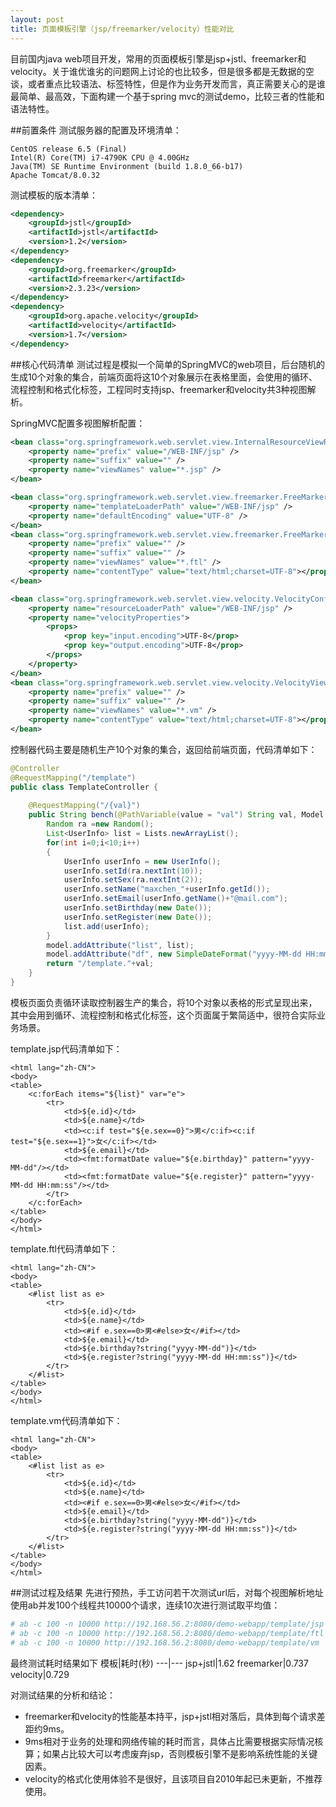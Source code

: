 ```yaml
---
layout: post
title: 页面模板引擎（jsp/freemarker/velocity）性能对比
---
```


目前国内java web项目开发，常用的页面模板引擎是jsp+jstl、freemarker和velocity。关于谁优谁劣的问题网上讨论的也比较多，但是很多都是无数据的空谈，或者重点比较语法、标签特性，但是作为业务开发而言，真正需要关心的是谁最简单、最高效，下面构建一个基于spring mvc的测试demo，比较三者的性能和语法特性。

##前置条件
测试服务器的配置及环境清单：
```
CentOS release 6.5 (Final)
Intel(R) Core(TM) i7-4790K CPU @ 4.00GHz
Java(TM) SE Runtime Environment (build 1.8.0_66-b17)
Apache Tomcat/8.0.32
```

测试模板的版本清单：
```xml
<dependency>
	<groupId>jstl</groupId>
	<artifactId>jstl</artifactId>
	<version>1.2</version>
</dependency>
<dependency>
	<groupId>org.freemarker</groupId>
	<artifactId>freemarker</artifactId>
	<version>2.3.23</version>
</dependency>
<dependency>
	<groupId>org.apache.velocity</groupId>
	<artifactId>velocity</artifactId>
	<version>1.7</version>
</dependency>
```

##核心代码清单
测试过程是模拟一个简单的SpringMVC的web项目，后台随机的生成10个对象的集合，前端页面将这10个对象展示在表格里面，会使用的循环、流程控制和格式化标签，工程同时支持jsp、freemarker和velocity共3种视图解析。

SpringMVC配置多视图解析配置：
```xml
<bean class="org.springframework.web.servlet.view.InternalResourceViewResolver">
	<property name="prefix" value="/WEB-INF/jsp" />
	<property name="suffix" value="" />
	<property name="viewNames" value="*.jsp" />
</bean>

<bean class="org.springframework.web.servlet.view.freemarker.FreeMarkerConfigurer">
	<property name="templateLoaderPath" value="/WEB-INF/jsp" />
	<property name="defaultEncoding" value="UTF-8" />
</bean>
<bean class="org.springframework.web.servlet.view.freemarker.FreeMarkerViewResolver">
	<property name="prefix" value="" />
	<property name="suffix" value="" />
	<property name="viewNames" value="*.ftl" />
	<property name="contentType" value="text/html;charset=UTF-8"></property>
</bean>

<bean class="org.springframework.web.servlet.view.velocity.VelocityConfigurer">
	<property name="resourceLoaderPath" value="/WEB-INF/jsp" />
	<property name="velocityProperties">
		<props>
			<prop key="input.encoding">UTF-8</prop>
			<prop key="output.encoding">UTF-8</prop>
		</props>
	</property>
</bean>
<bean class="org.springframework.web.servlet.view.velocity.VelocityViewResolver">
	<property name="prefix" value="" />
	<property name="suffix" value="" />
	<property name="viewNames" value="*.vm" />
	<property name="contentType" value="text/html;charset=UTF-8"></property>
</bean>
```

控制器代码主要是随机生产10个对象的集合，返回给前端页面，代码清单如下：
```java
@Controller
@RequestMapping("/template")
public class TemplateController {
	
	@RequestMapping("/{val}")
	public String bench(@PathVariable(value = "val") String val, Model model) {
		Random ra =new Random();
		List<UserInfo> list = Lists.newArrayList();
		for(int i=0;i<10;i++)
		{
			UserInfo userInfo = new UserInfo();
			userInfo.setId(ra.nextInt(10));
			userInfo.setSex(ra.nextInt(2));
			userInfo.setName("maxchen_"+userInfo.getId());
			userInfo.setEmail(userInfo.getName()+"@mail.com");
			userInfo.setBirthday(new Date());
			userInfo.setRegister(new Date());
			list.add(userInfo);
		}
		model.addAttribute("list", list);
		model.addAttribute("df", new SimpleDateFormat("yyyy-MM-dd HH:mm:ss"));
		return "/template."+val;
	}
}
```

模板页面负责循环读取控制器生产的集合，将10个对象以表格的形式呈现出来，其中会用到循环、流程控制和格式化标签，这个页面属于繁简适中，很符合实际业务场景。

template.jsp代码清单如下：
```
<html lang="zh-CN">
<body>
<table>
	<c:forEach items="${list}" var="e">
		<tr>
		 	<td>${e.id}</td>
		 	<td>${e.name}</td>
		 	<td><c:if test="${e.sex==0}">男</c:if><c:if test="${e.sex==1}">女</c:if></td>
		 	<td>${e.email}</td>
		 	<td><fmt:formatDate value="${e.birthday}" pattern="yyyy-MM-dd"/></td>
		 	<td><fmt:formatDate value="${e.register}" pattern="yyyy-MM-dd HH:mm:ss"/></td>
		</tr>
	</c:forEach>
</table>
</body>
</html>
```

template.ftl代码清单如下：
```
<html lang="zh-CN">
<body>
<table>
	<#list list as e>
		<tr>
		 	<td>${e.id}</td>
		 	<td>${e.name}</td>
		 	<td><#if e.sex==0>男<#else>女</#if></td>
		 	<td>${e.email}</td>
		 	<td>${e.birthday?string("yyyy-MM-dd")}</td>
		 	<td>${e.register?string("yyyy-MM-dd HH:mm:ss")}</td>
		</tr>
	</#list>
</table>
</body>
</html>
```

template.vm代码清单如下：
```
<html lang="zh-CN">
<body>
<table>
	<#list list as e>
		<tr>
		 	<td>${e.id}</td>
		 	<td>${e.name}</td>
		 	<td><#if e.sex==0>男<#else>女</#if></td>
		 	<td>${e.email}</td>
		 	<td>${e.birthday?string("yyyy-MM-dd")}</td>
		 	<td>${e.register?string("yyyy-MM-dd HH:mm:ss")}</td>
		</tr>
	</#list>
</table>
</body>
</html>
```

##测试过程及结果
先进行预热，手工访问若干次测试url后，对每个视图解析地址使用ab并发100个线程共10000个请求，连续10次进行测试取平均值：
```bash
# ab -c 100 -n 10000 http://192.168.56.2:8080/demo-webapp/template/jsp
# ab -c 100 -n 10000 http://192.168.56.2:8080/demo-webapp/template/ftl
# ab -c 100 -n 10000 http://192.168.56.2:8080/demo-webapp/template/vm
```
最终测试耗时结果如下
模板|耗时(秒)
---|---
jsp+jstl|1.62
freemarker|0.737
velocity|0.729

对测试结果的分析和结论：
* freemarker和velocity的性能基本持平，jsp+jstl相对落后，具体到每个请求差距约9ms。
* 9ms相对于业务的处理和网络传输的耗时而言，具体占比需要根据实际情况核算；如果占比较大可以考虑废弃jsp，否则模板引擎不是影响系统性能的关键因素。
* velocity的格式化使用体验不是很好，且该项目自2010年起已未更新，不推荐使用。